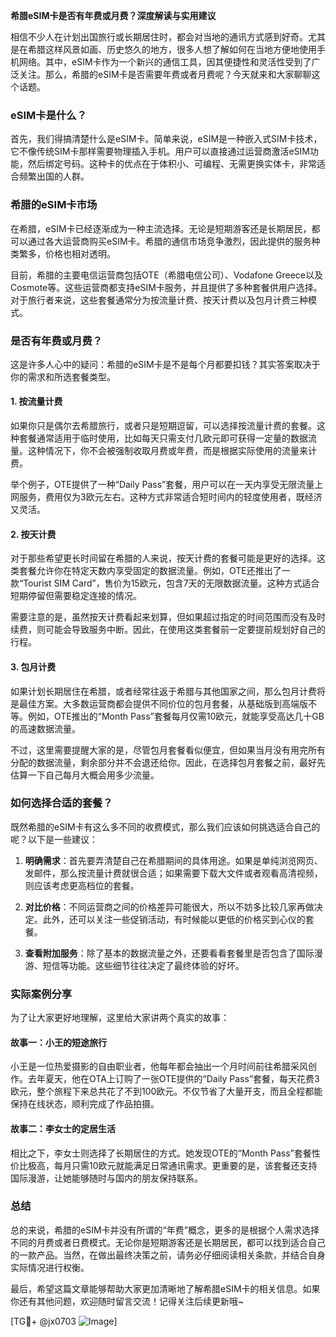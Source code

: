 **希腊eSIM卡是否有年费或月费？深度解读与实用建议**

相信不少人在计划出国旅行或长期居住时，都会对当地的通讯方式感到好奇。尤其是在希腊这样风景如画、历史悠久的地方，很多人想了解如何在当地方便地使用手机网络。其中，eSIM卡作为一个新兴的通信工具，因其便捷性和灵活性受到了广泛关注。那么，希腊的eSIM卡是否需要年费或者月费呢？今天就来和大家聊聊这个话题。

### eSIM卡是什么？

首先，我们得搞清楚什么是eSIM卡。简单来说，eSIM是一种嵌入式SIM卡技术，它不像传统SIM卡那样需要物理插入手机。用户可以直接通过运营商激活eSIM功能，然后绑定号码。这种卡的优点在于体积小、可编程、无需更换实体卡，非常适合频繁出国的人群。

### 希腊的eSIM卡市场

在希腊，eSIM卡已经逐渐成为一种主流选择。无论是短期游客还是长期居民，都可以通过各大运营商购买eSIM卡。希腊的通信市场竞争激烈，因此提供的服务种类繁多，价格也相对透明。

目前，希腊的主要电信运营商包括OTE（希腊电信公司）、Vodafone Greece以及Cosmote等。这些运营商都支持eSIM卡服务，并且提供了多种套餐供用户选择。对于旅行者来说，这些套餐通常分为按流量计费、按天计费以及包月计费三种模式。

### 是否有年费或月费？

这是许多人心中的疑问：希腊的eSIM卡是不是每个月都要扣钱？其实答案取决于你的需求和所选套餐类型。

#### 1. **按流量计费**
如果你只是偶尔去希腊旅行，或者只是短期逗留，可以选择按流量计费的套餐。这种套餐通常适用于临时使用，比如每天只需支付几欧元即可获得一定量的数据流量。这种情况下，你不会被强制收取月费或年费，而是根据实际使用的流量来计费。

举个例子，OTE提供了一种“Daily Pass”套餐，用户可以在一天内享受无限流量上网服务，费用仅为3欧元左右。这种方式非常适合短时间内的轻度使用者，既经济又灵活。

#### 2. **按天计费**
对于那些希望更长时间留在希腊的人来说，按天计费的套餐可能是更好的选择。这类套餐允许你在特定天数内享受固定的数据流量。例如，OTE还推出了一款“Tourist SIM Card”，售价为15欧元，包含7天的无限数据流量。这种方式适合短期停留但需要稳定连接的情况。

需要注意的是，虽然按天计费看起来划算，但如果超过指定的时间范围而没有及时续费，则可能会导致服务中断。因此，在使用这类套餐前一定要提前规划好自己的行程。

#### 3. **包月计费**
如果计划长期居住在希腊，或者经常往返于希腊与其他国家之间，那么包月计费将是最佳方案。大多数运营商都会提供不同价位的包月套餐，从基础版到高端版不等。例如，OTE推出的“Month Pass”套餐每月仅需10欧元，就能享受高达几十GB的高速数据流量。

不过，这里需要提醒大家的是，尽管包月套餐看似便宜，但如果当月没有用完所有分配的数据流量，剩余部分并不会退还给你。因此，在选择包月套餐之前，最好先估算一下自己每月大概会用多少流量。

### 如何选择合适的套餐？

既然希腊的eSIM卡有这么多不同的收费模式，那么我们应该如何挑选适合自己的呢？以下是一些建议：

1. **明确需求**：首先要弄清楚自己在希腊期间的具体用途。如果是单纯浏览网页、发邮件，那么按流量计费就很合适；如果需要下载大文件或者观看高清视频，则应该考虑更高档位的套餐。
   
2. **对比价格**：不同运营商之间的价格差异可能很大，所以不妨多比较几家再做决定。此外，还可以关注一些促销活动，有时候能以更低的价格买到心仪的套餐。

3. **查看附加服务**：除了基本的数据流量之外，还要看看套餐里是否包含了国际漫游、短信等功能。这些细节往往决定了最终体验的好坏。

### 实际案例分享

为了让大家更好地理解，这里给大家讲两个真实的故事：

#### 故事一：小王的短途旅行
小王是一位热爱摄影的自由职业者，他每年都会抽出一个月时间前往希腊采风创作。去年夏天，他在OTA上订购了一张OTE提供的“Daily Pass”套餐，每天花费3欧元，整个旅程下来总共花了不到100欧元。不仅节省了大量开支，而且全程都能保持在线状态，顺利完成了作品拍摄。

#### 故事二：李女士的定居生活
相比之下，李女士则选择了长期居住的方式。她发现OTE的“Month Pass”套餐性价比极高，每月只需10欧元就能满足日常通讯需求。更重要的是，该套餐还支持国际漫游，让她能够随时与国内的朋友保持联系。

### 总结

总的来说，希腊的eSIM卡并没有所谓的“年费”概念，更多的是根据个人需求选择不同的月费或者日费模式。无论你是短期游客还是长期居民，都可以找到适合自己的一款产品。当然，在做出最终决策之前，请务必仔细阅读相关条款，并结合自身实际情况进行权衡。

最后，希望这篇文章能够帮助大家更加清晰地了解希腊eSIM卡的相关信息。如果你还有其他问题，欢迎随时留言交流！记得关注后续更新哦~

[TG💪+ @jx0703 ![Image](https://github.com/user-attachments/assets/dbca1d08-cadb-493c-b0ec-ad6f7a83f270)]